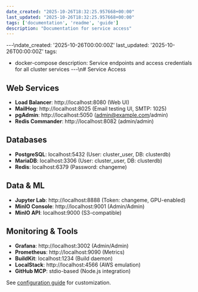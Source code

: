 ```yaml
---
date_created: "2025-10-26T18:32:25.957668+00:00"
last_updated: "2025-10-26T18:32:25.957668+00:00"
tags: ['documentation', 'readme', 'guide']
description: "Documentation for service access"
---
```


---\ndate_created: '2025-10-26T00:00:00Z'
last_updated: '2025-10-26T00:00:00Z'
tags:
- docker-compose
description: Service endpoints and access credentials for all cluster services
---\n# Service Access

## Web Services

- **Load Balancer**: http://localhost:8080 (Web UI)
- **MailHog**: http://localhost:8025 (Email testing UI, SMTP: 1025)
- **pgAdmin**: http://localhost:5050 (admin@example.com/admin)
- **Redis Commander**: http://localhost:8082 (admin/admin)

## Databases

- **PostgreSQL**: localhost:5432 (User: cluster_user, DB: clusterdb)
- **MariaDB**: localhost:3306 (User: cluster_user, DB: clusterdb)
- **Redis**: localhost:6379 (Password: changeme)

## Data & ML

- **Jupyter Lab**: http://localhost:8888 (Token: changeme, GPU-enabled)
- **MinIO Console**: http://localhost:9001 (Admin/Admin)
- **MinIO API**: localhost:9000 (S3-compatible)

## Monitoring & Tools

- **Grafana**: http://localhost:3002 (Admin/Admin)
- **Prometheus**: http://localhost:9090 (Metrics)
- **BuildKit**: localhost:1234 (Build daemon)
- **LocalStack**: http://localhost:4566 (AWS emulation)
- **GitHub MCP**: stdio-based (Node.js integration)

See [configuration guide](configuration.md) for customization.

